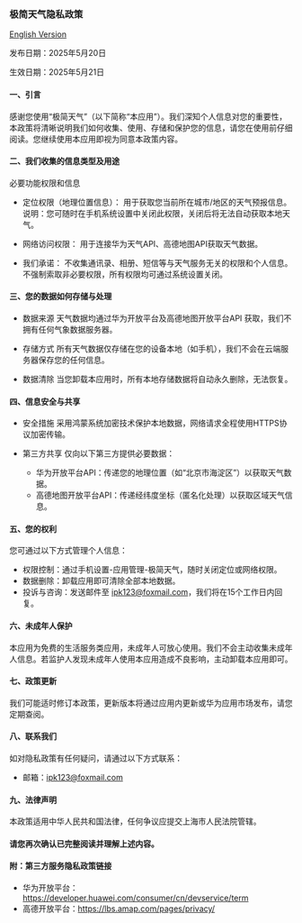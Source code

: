 ### 极简天气隐私政策

[English Version](privacy-policy-for-good-weather-en.md)

发布日期：2025年5月20日

生效日期：2025年5月21日

#### 一、引言
感谢您使用“极简天气”（以下简称“本应用”）。我们深知个人信息对您的重要性，本政策将清晰说明我们如何收集、使用、存储和保护您的信息，请您在使用前仔细阅读。您继续使用本应用即视为同意本政策内容。

#### 二、我们收集的信息类型及用途
必要功能权限和信息

* 定位权限（地理位置信息）：
用于获取您当前所在城市/地区的天气预报信息。
说明：您可随时在手机系统设置中关闭此权限，关闭后将无法自动获取本地天气。

* 网络访问权限：
用于连接华为天气API、高德地图API获取天气数据。

* 我们承诺：
不收集通讯录、相册、短信等与天气服务无关的权限和个人信息。
不强制索取非必要权限，所有权限均可通过系统设置关闭。

#### 三、您的数据如何存储与处理
* 数据来源
天气数据均通过华为开放平台及高德地图开放平台API 获取，我们不拥有任何气象数据服务器。

* 存储方式
所有天气数据仅存储在您的设备本地（如手机），我们不会在云端服务器保存您的任何信息。

* 数据清除
当您卸载本应用时，所有本地存储数据将自动永久删除，无法恢复。

#### 四、信息安全与共享
* 安全措施
采用鸿蒙系统加密技术保护本地数据，网络请求全程使用HTTPS协议加密传输。

* 第三方共享
仅向以下第三方提供必要数据：
	* 华为开放平台API：传递您的地理位置（如“北京市海淀区”）以获取天气数据。
	* 高德地图开放平台API：传递经纬度坐标（匿名化处理）以获取区域天气信息。

#### 五、您的权利
您可通过以下方式管理个人信息：
* 权限控制：通过手机设置-应用管理-极简天气，随时关闭定位或网络权限。
* 数据删除：卸载应用即可清除全部本地数据。
* 投诉与咨询：发送邮件至 ipk123@foxmail.com，我们将在15个工作日内回复。

#### 六、未成年人保护
本应用为免费的生活服务类应用，未成年人可放心使用。我们不会主动收集未成年人信息。若监护人发现未成年人使用本应用造成不良影响，主动卸载本应用即可。

#### 七、政策更新
我们可能适时修订本政策，更新版本将通过应用内更新或华为应用市场发布，请您定期查阅。

#### 八、联系我们
如对隐私政策有任何疑问，请通过以下方式联系：
* 邮箱：ipk123@foxmail.com

#### 九、法律声明
本政策适用中华人民共和国法律，任何争议应提交上海市人民法院管辖。

#### 请您再次确认已完整阅读并理解上述内容。

#### 附：第三方服务隐私政策链接
* 华为开放平台：https://developer.huawei.com/consumer/cn/devservice/term
* 高德开放平台：https://lbs.amap.com/pages/privacy/

